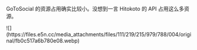 <p>GoToSocial 的资源占用确实比较小。没想到一言 Hitokoto 的 API 占用这么多资源。</p>
![](https://files.e5n.cc/media_attachments/files/111/219/215/979/788/004/original/fb0c517a6b780e08.webp)